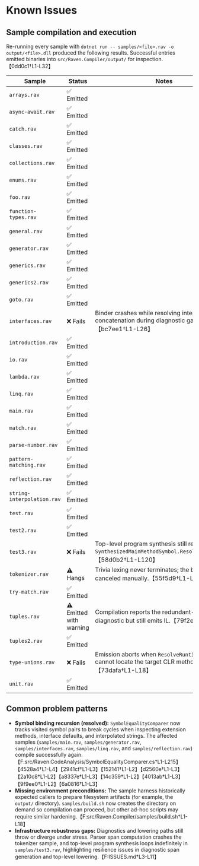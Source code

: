 # Known Issues

## Sample compilation and execution
Re-running every sample with `dotnet run -- samples/<file>.rav -o output/<file>.dll` produced the following results. Successful entries emitted binaries into `src/Raven.Compiler/output/` for inspection.【0dd0c1†L1-L32】

| Sample | Status | Notes |
| --- | --- | --- |
| `arrays.rav` | ✅ Emitted | |
| `async-await.rav` | ✅ Emitted | |
| `catch.rav` | ✅ Emitted | |
| `classes.rav` | ✅ Emitted | |
| `collections.rav` | ✅ Emitted | |
| `enums.rav` | ✅ Emitted | |
| `foo.rav` | ✅ Emitted | |
| `function-types.rav` | ✅ Emitted | |
| `general.rav` | ✅ Emitted | |
| `generator.rav` | ✅ Emitted | |
| `generics.rav` | ✅ Emitted | |
| `generics2.rav` | ✅ Emitted | |
| `goto.rav` | ✅ Emitted | |
| `interfaces.rav` | ❌ Fails | Binder crashes while resolving interpolated string concatenation during diagnostic gathering.【bc7ee1†L1-L26】
| `introduction.rav` | ✅ Emitted | |
| `io.rav` | ✅ Emitted | |
| `lambda.rav` | ✅ Emitted | |
| `linq.rav` | ✅ Emitted | |
| `main.rav` | ✅ Emitted | |
| `match.rav` | ✅ Emitted | |
| `parse-number.rav` | ✅ Emitted | |
| `pattern-matching.rav` | ✅ Emitted | |
| `reflection.rav` | ✅ Emitted | |
| `string-interpolation.rav` | ✅ Emitted | |
| `test.rav` | ✅ Emitted | |
| `test2.rav` | ✅ Emitted | |
| `test3.rav` | ❌ Fails | Top-level program synthesis still recurses inside `SynthesizedMainMethodSymbol.ResolveReturnType`.【58d0b2†L1-L120】
| `tokenizer.rav` | ⚠️ Hangs | Trivia lexing never terminates; the build must be canceled manually.【55f5d9†L1-L4】
| `try-match.rav` | ✅ Emitted | |
| `tuples.rav` | ⚠️ Emitted with warning | Compilation reports the redundant-pattern diagnostic but still emits IL.【79f2e5†L1-L3】
| `tuples2.rav` | ✅ Emitted | |
| `type-unions.rav` | ❌ Fails | Emission aborts when `ResolveRuntimeMethodInfo` cannot locate the target CLR method.【73dafa†L1-L18】
| `unit.rav` | ✅ Emitted | |

## Common problem patterns
- **Symbol binding recursion (resolved):** `SymbolEqualityComparer` now tracks visited symbol pairs to break cycles when inspecting extension methods, interface defaults, and interpolated strings. The affected samples (`samples/main.rav`, `samples/generator.rav`, `samples/interfaces.rav`, `samples/linq.rav`, and `samples/reflection.rav`) compile successfully again.【F:src/Raven.CodeAnalysis/SymbolEqualityComparer.cs†L1-L215】【4528a4†L1-L4】【2941cf†L1-L3】【152141†L1-L2】【d2560e†L1-L3】【2a10c8†L1-L2】【a8337e†L1-L3】【14c359†L1-L2】【4013ab†L1-L3】【9f9ee0†L1-L2】【6a0816†L1-L3】
- **Missing environment preconditions:** The sample harness historically expected callers to prepare filesystem artifacts (for example, the `output/` directory). `samples/build.sh` now creates the directory on demand so compilation can proceed, but other ad-hoc scripts may require similar hardening.【F:src/Raven.Compiler/samples/build.sh†L1-L18】
- **Infrastructure robustness gaps:** Diagnostics and lowering paths still throw or diverge under stress. Parser span computation crashes the tokenizer sample, and top-level program synthesis loops indefinitely in `samples/test3.rav`, highlighting resilience issues in diagnostic span generation and top-level lowering.【F:ISSUES.md†L3-L11】
